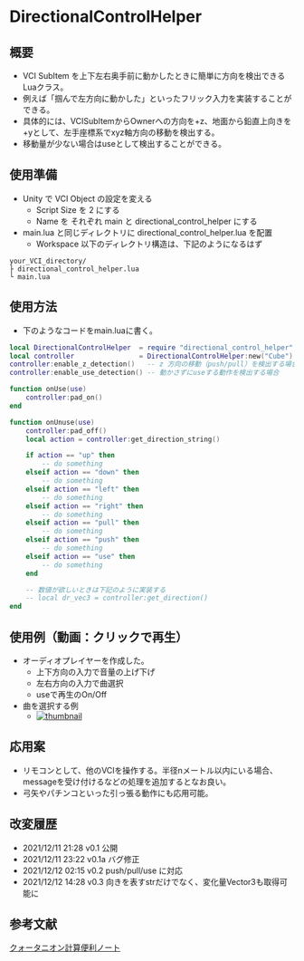 # DirectionalControlHelper

## 概要

* VCI SubItem を上下左右奥手前に動かしたときに簡単に方向を検出できるLuaクラス。
* 例えば「掴んで左方向に動かした」といったフリック入力を実装することができる。
* 具体的には、VCISubItemからOwnerへの方向を+z、地面から鉛直上向きを+yとして、左手座標系でxyz軸方向の移動を検出する。
* 移動量が少ない場合はuseとして検出することができる。

## 使用準備

* Unity で VCI Object の設定を変える
	* Script Size を 2 にする
	* Name を それぞれ main と directional_control_helper にする
* main.lua と同じディレクトリに directional_control_helper.lua を配置
	* Workspace 以下のディレクトリ構造は、下記のようになるはず
```
your_VCI_directory/
├ directional_control_helper.lua
└ main.lua
```

## 使用方法

* 下のようなコードをmain.luaに書く。

```lua
local DirectionalControlHelper	= require "directional_control_helper"
local controller	    		= DirectionalControlHelper:new("Cube") -- "VCI SubItem 名、この例では Cube"
controller:enable_z_detection()   -- z 方向の移動（push/pull）を検出する場合
controller:enable_use_detection() -- 動かさずにuseする動作を検出する場合

function onUse(use)
    controller:pad_on()
end

function onUnuse(use)    
    controller:pad_off()
    local action = controller:get_direction_string()

	if action == "up" then
		-- do something
	elseif action == "down" then
		-- do something
	elseif action == "left" then
		-- do something
	elseif action == "right" then
		-- do something
	elseif action == "pull" then
		-- do something
	elseif action == "push" then
		-- do something
	elseif action == "use" then
		-- do something
	end

	-- 数値が欲しいときは下記のように実装する
	-- local dr_vec3 = controller:get_direction() 
end

```


## 使用例（動画：クリックで再生）

* オーディオプレイヤーを作成した。
	* 上下方向の入力で音量の上げ下げ
	* 左右方向の入力で曲選択
	* useで再生のOn/Off
* 曲を選択する例
	* [![thumbnail](https://pbs.twimg.com/ext_tw_video_thumb/1469720234323972097/pu/img/QfXqjtR87SxDyZy4.jpg)](https://video.twimg.com/ext_tw_video/1469720234323972097/pu/vid/1280x720/PlAoiR8a2QdtZqTa.mp4)

## 応用案

* リモコンとして、他のVCIを操作する。半径nメートル以内にいる場合、messageを受け付けるなどの処理を追加するとなお良い。
* 弓矢やパチンコといった引っ張る動作にも応用可能。

## 改変履歴
* 2021/12/11 21:28 v0.1 公開
* 2021/12/11 23:22 v0.1a バグ修正
* 2021/12/12 02:15 v0.2 push/pull/use に対応
* 2021/12/12 14:28 v0.3 向きを表すstrだけでなく、変化量Vector3も取得可能に

## 参考文献
[クォータニオン計算便利ノート](https://www.mss.co.jp/technology/report/pdf/18-07.pdf)